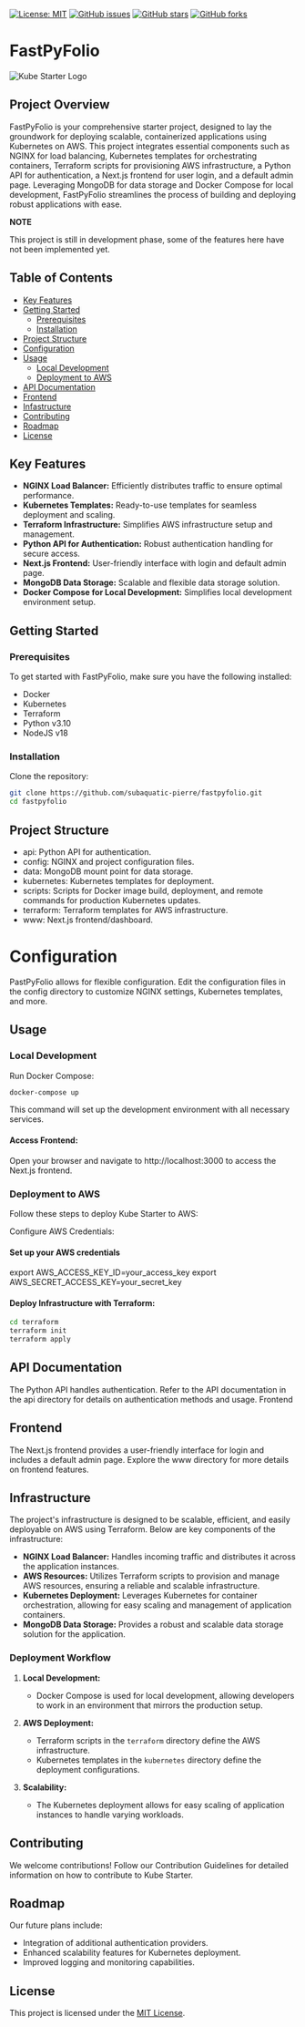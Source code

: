[![License: MIT](https://img.shields.io/badge/License-MIT-yellow.svg)](LICENSE)
[![GitHub issues](https://img.shields.io/github/issues/subaquatic-pierre/fastpyfolio.svg)](https://github.com/subaquatic-pierre/fastpyfolio/issues)
[![GitHub stars](https://img.shields.io/github/stars/subaquatic-pierre/fastpyfolio.svg)](https://github.com/subaquatic-pierre/fastpyfolio/stargazers)
[![GitHub forks](https://img.shields.io/github/forks/subaquatic-pierre/fastpyfolio.svg)](https://github.com/subaquatic-pierre/fastpyfolio/network)

# FastPyFolio

![Kube Starter Logo](.github/logo.png)

## Project Overview

FastPyFolio is your comprehensive starter project, designed to lay the groundwork for deploying scalable, containerized applications using Kubernetes on AWS. This project integrates essential components such as NGINX for load balancing, Kubernetes templates for orchestrating containers, Terraform scripts for provisioning AWS infrastructure, a Python API for authentication, a Next.js frontend for user login, and a default admin page. Leveraging MongoDB for data storage and Docker Compose for local development, FastPyFolio streamlines the process of building and deploying robust applications with ease.

**NOTE**

This project is still in development phase, some of the features here have not been implemented yet.

## Table of Contents

- [Key Features](#key-features)
- [Getting Started](#getting-started)
  - [Prerequisites](#prerequisites)
  - [Installation](#installation)
- [Project Structure](#project-structure)
- [Configuration](#configuration)
- [Usage](#usage)
  - [Local Development](#local-development)
  - [Deployment to AWS](#deployment-to-aws)
- [API Documentation](#api-documentation)
- [Frontend](#frontend)
- [Infastructure](#infrastructure)
- [Contributing](#contributing)
- [Roadmap](#roadmap)
- [License](#license)

## Key Features

- **NGINX Load Balancer:** Efficiently distributes traffic to ensure optimal performance.
- **Kubernetes Templates:** Ready-to-use templates for seamless deployment and scaling.
- **Terraform Infrastructure:** Simplifies AWS infrastructure setup and management.
- **Python API for Authentication:** Robust authentication handling for secure access.
- **Next.js Frontend:** User-friendly interface with login and default admin page.
- **MongoDB Data Storage:** Scalable and flexible data storage solution.
- **Docker Compose for Local Development:** Simplifies local development environment setup.

## Getting Started

### Prerequisites

To get started with FastPyFolio, make sure you have the following installed:

- Docker
- Kubernetes
- Terraform
- Python v3.10
- NodeJS v18

### Installation

Clone the repository:

```sh
git clone https://github.com/subaquatic-pierre/fastpyfolio.git
cd fastpyfolio
```

## Project Structure

- api: Python API for authentication.
- config: NGINX and project configuration files.
- data: MongoDB mount point for data storage.
- kubernetes: Kubernetes templates for deployment.
- scripts: Scripts for Docker image build, deployment, and remote commands for production Kubernetes updates.
- terraform: Terraform templates for AWS infrastructure.
- www: Next.js frontend/dashboard.

# Configuration

PastPyFolio allows for flexible configuration. Edit the configuration files in the config directory to customize NGINX settings, Kubernetes templates, and more.

## Usage

### Local Development

Run Docker Compose:

```sh
docker-compose up
```

This command will set up the development environment with all necessary services.

#### Access Frontend:

Open your browser and navigate to http://localhost:3000 to access the Next.js frontend.

### Deployment to AWS

Follow these steps to deploy Kube Starter to AWS:

Configure AWS Credentials:

#### Set up your AWS credentials

export AWS_ACCESS_KEY_ID=your_access_key
export AWS_SECRET_ACCESS_KEY=your_secret_key

#### Deploy Infrastructure with Terraform:

```sh
cd terraform
terraform init
terraform apply
```

## API Documentation

The Python API handles authentication. Refer to the API documentation in the api directory for details on authentication methods and usage.
Frontend

## Frontend

The Next.js frontend provides a user-friendly interface for login and includes a default admin page. Explore the www directory for more details on frontend features.

## Infrastructure

The project's infrastructure is designed to be scalable, efficient, and easily deployable on AWS using Terraform. Below are key components of the infrastructure:

- **NGINX Load Balancer:** Handles incoming traffic and distributes it across the application instances.
- **AWS Resources:** Utilizes Terraform scripts to provision and manage AWS resources, ensuring a reliable and scalable infrastructure.
- **Kubernetes Deployment:** Leverages Kubernetes for container orchestration, allowing for easy scaling and management of application containers.
- **MongoDB Data Storage:** Provides a robust and scalable data storage solution for the application.

### Deployment Workflow

1. **Local Development:**

   - Docker Compose is used for local development, allowing developers to work in an environment that mirrors the production setup.

2. **AWS Deployment:**

   - Terraform scripts in the `terraform` directory define the AWS infrastructure.
   - Kubernetes templates in the `kubernetes` directory define the deployment configurations.

3. **Scalability:**
   - The Kubernetes deployment allows for easy scaling of application instances to handle varying workloads.

## Contributing

We welcome contributions! Follow our Contribution Guidelines for detailed information on how to contribute to Kube Starter.

## Roadmap

Our future plans include:

- Integration of additional authentication providers.
- Enhanced scalability features for Kubernetes deployment.
- Improved logging and monitoring capabilities.

## License

This project is licensed under the [MIT License](LICENSE).
